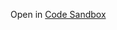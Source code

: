 Open in [Code Sandbox](https://codesandbox.io/s/github/streetwriters/rebass/tree/master/examples/sandbox)
